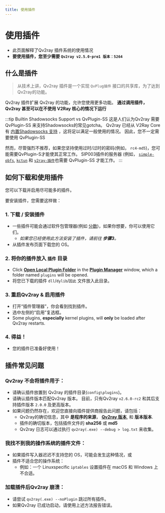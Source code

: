 ```yaml
---
title: 使用插件
---
```


# 使用插件

- 此页面解释了Qv2ray 插件系统的使用情况
- **要使用插件，您至少需要 `Qv2ray v2.5.0-pre1 版本：5264`**

## 什么是插件

> 从技术上讲，Qv2ray 插件是一个实现 `QvPlug插件` 接口的共享库，为了达到Qv2ray的功能。

Qv2ray 插件扩展 Qv2ray 的功能，允许您使用更多功能。 **通过调用插件，Qv2ray 甚至可以在不使用 V2Ray 核心的情况下运行**



:::tip Builtin Shadowsocks Support vs QvPlugin-SS 这是人们认为Qv2ray 需要 QvPlugin-SS 来支持Shadowsocks的常见gotcha。 Qv2ray 已经从 V2Ray Core 有 [内置Shadowsocks 支持](https://www.v2fly.org/config/protocols/shadowsocks.html#outboundconfigurationobject) ，这将足以满足一般使用的情况。 因此，您不一定需要使用 QvPlugin-SS

然而，尽管强烈不推荐，如果您坚持使用过时/过时的密码(例如， `rc4-md5`)，您可能需要QvPlugin-S才能使其正常工作。 SIP003插件的服务器 (例如， [`simple-obfs`](https://github.com/shadowsocks/simple-obfs), [`kctun`](https://github.com/xtaci/kcptun) 和 [`v2ray-插件`](https://github.com/shadowsocks/v2ray-plugin)也需要 QvPlugin-SS 才能工作。 :::

## 如何下载和使用插件

您可以下载并启用尽可能多的插件。

要安装插件，您需要这样做：

### 1. 下载 / 安装插件

- 一些插件可能会通过软件包管理器(例如 [分数](../getting-started/step1.md#scoop-for-windows-users))，如果你想要，你可以使用它们。
  - _如果您已经使用此方法安装了插件，请前往 **步骤3**。_
- 从插件发布页面下载您的 OS。

### 2. 将你的插件放入 `插件` 目录

- Click **[Open Local Plugin Folder](qv2ray://open/plugin/metadata)** in the **[Plugin Manager](qv2ray://open/plugin/plugindir)** window, which a folder named `plugins` will be opened.
- 将您已下载的插件 `dll`/`dylib`/`因此` 文件放入此目录。

### 3. 重启Qv2ray & 启用插件

- 打开“插件管理器”，你会看到找到插件。
- 选中左侧的“启用”复选框。
- Some plugins, **especially** kernel plugins, will **only** be loaded after Qv2ray restarts.

### 4. 得益！

- 您的插件已准备好使用！

## 插件常见问题

### Qv2ray 不会将插件用于：

- 请确认插件放置到 Qv2ray 的插件目录(`config\plugins`)。
- 请确认插件版本匹配Qv2ray 版本。 目前，只有Qv2ray `v2.6.0-rc2` 和其后支持插件版本 `2.0.0` 及更高版本。
- 如果问题仍然存在，欢迎您直接向插件提供商报告此问题，请包括：
  - Qv2ray的确切信息，其中 **是程序的来源**， **[Qv2ray 版本](qv2ray://open/preference/about)**, 和 **版本版本**.
  - 插件的确切版本，包括插件文件的 **sha256** 或 **md5**
  - Qv2ray 日志可以通过执行 `qv2ray(.exe) --debug > log.txt` 来收集。

### 我找不到我的操作系统的插件文件：

- 如果插件写入器迟迟不支持您的 OS，可能会发生这种情况，或
- 插件不适合您的操作系统：
  - 例如：一个 Linuxspecific `iptables` 设置插件在 macOS 和 Windows 上不合适。

### 加载插件后Qv2ray 崩溃：

- 请尝试 `qv2ray(.exe) --noPlugin` 跳过所有插件。
- 如果Qv2ray 已成功启动，请使用上述方法报告错误。
